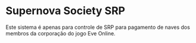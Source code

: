 # Supernova Society SRP

Este sistema é apenas para controle de SRP para pagamento de naves dos membros da corporação do jogo Eve Online.
